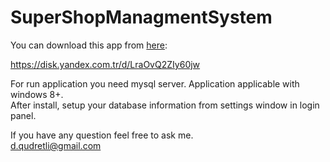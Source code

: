 # SuperShopManagmentSystem

You can download this app from [here](https://disk.yandex.com.tr/d/LraOvQ2ZIy60jw):  

https://disk.yandex.com.tr/d/LraOvQ2ZIy60jw



For run application you need mysql server. Application applicable with windows 8+.  
After install, setup your database information from settings window in login panel.



If you have any question feel free to ask me.  
d.qudretli@gmail.com